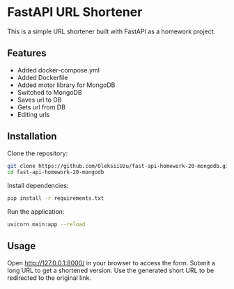 # FastAPI URL Shortener
 This is a simple URL shortener built with FastAPI as a homework project.

## Features
- Added docker-compose.yml
- Added Dockerfile
- Added motor library for MongoDB
- Switched to MongoDB
- Saves url to DB
- Gets url from DB
- Editing urls
## Installation
Clone the repository:
  ```bash
  git clone https://github.com/OleksiiUzu/fast-api-homework-20-mongodb.git
  cd fast-api-homework-20-mongodb
  ```
Install dependencies:
  ```bash
  pip install -r requirements.txt
  ```
Run the application:
  ```bash
  uvicorn main:app --reload
  ```
## Usage
Open http://127.0.0.1:8000/ in your browser to access the form.
Submit a long URL to get a shortened version.
Use the generated short URL to be redirected to the original link.
